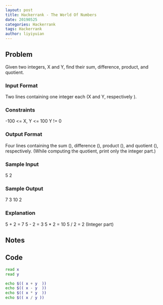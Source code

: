 ```yaml
---
layout: post
title: Hackerrank - The World Of Numbers 
date: 20190525
categories: Hackerrank
tags: Hackerrank
author: liyiyuian
---
```



<!--more-->

## Problem
Given two integers, X and Y, find their sum, difference, product, and quotient.
### Input Format
Two lines containing one integer each (X and Y, respectively ).
### Constraints
-100 <= X, Y <= 100
Y != 0
### Output Format
Four lines containing the sum (), difference (), product (), and quotient (), respectively.  (While computing the quotient, print only the integer part.)
### Sample Input
5
2
###  Sample Output
7
3
10
2
### Explanation
5 + 2 = 7 
5 - 2 = 3 
5 * 2 = 10 
5 / 2 = 2 (Integer part)


## Notes



## Code

```BASH
read x
read y

echo $(( x + y  ))
echo $(( x - y  ))
echo $(( x * y  ))
echo $(( x / y ))
```




